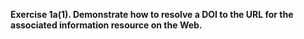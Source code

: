 **Exercise 1a(1). Demonstrate how to resolve a DOI to the URL for the associated information resource on the Web.**